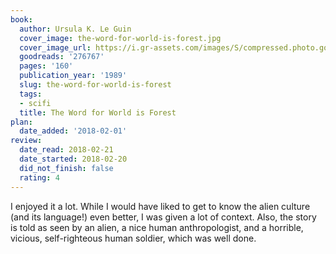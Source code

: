 ```yaml
---
book:
  author: Ursula K. Le Guin
  cover_image: the-word-for-world-is-forest.jpg
  cover_image_url: https://i.gr-assets.com/images/S/compressed.photo.goodreads.com/books/1283091038l/276767._SY160_.jpg
  goodreads: '276767'
  pages: '160'
  publication_year: '1989'
  slug: the-word-for-world-is-forest
  tags:
  - scifi
  title: The Word for World is Forest
plan:
  date_added: '2018-02-01'
review:
  date_read: 2018-02-21
  date_started: 2018-02-20
  did_not_finish: false
  rating: 4
---
```


I enjoyed it a lot. While I would have liked to get to know the alien culture (and its language!) even better, I was given a lot of context. Also, the story is told as seen by an alien, a nice human anthropologist, and a horrible, vicious, self-righteous human soldier, which was well done.
